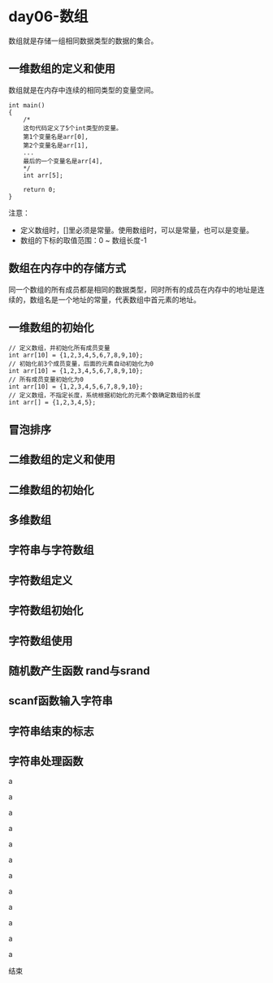 # day06-数组

数组就是存储一组相同数据类型的数据的集合。

## 一维数组的定义和使用
数组就是在内存中连续的相同类型的变量空间。

    int main()
    {
        /*
        这句代码定义了5个int类型的变量。
        第1个变量名是arr[0],
        第2个变量名是arr[1],
        ...
        最后的一个变量名是arr[4],
        */
        int arr[5];
        
        return 0;
    }

注意：
* 定义数组时，[]里必须是常量。使用数组时，可以是常量，也可以是变量。
* 数组的下标的取值范围：0 ~ 数组长度-1


## 数组在内存中的存储方式
同一个数组的所有成员都是相同的数据类型，同时所有的成员在内存中的地址是连续的，数组名是一个地址的常量，代表数组中首元素的地址。

## 一维数组的初始化

    // 定义数组，并初始化所有成员变量
    int arr[10] = {1,2,3,4,5,6,7,8,9,10};
    // 初始化前3个成员变量，后面的元素自动初始化为0
    int arr[10] = {1,2,3,4,5,6,7,8,9,10};
    // 所有成员变量初始化为0
    int arr[10] = {1,2,3,4,5,6,7,8,9,10};
    // 定义数组，不指定长度，系统根据初始化的元素个数确定数组的长度
    int arr[] = {1,2,3,4,5};


## 冒泡排序


## 二维数组的定义和使用


## 二维数组的初始化

## 多维数组

## 字符串与字符数组

## 字符数组定义

## 字符数组初始化

## 字符数组使用

## 随机数产生函数 rand与srand

## scanf函数输入字符串

## 字符串结束的标志

## 字符串处理函数





a

a

a

a

a

a

a

a

a

a

a

a

结束

